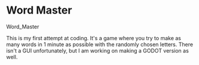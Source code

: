 # Word Master
 Word_Master

This is my first attempt at coding. It's a game where you try to make as many words in 1 minute as possible with the randomly chosen letters. There isn't a GUI unfortunately, but I am working on making a GODOT version as well. 

